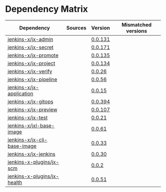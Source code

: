 # Dependency Matrix

Dependency | Sources | Version | Mismatched versions
---------- | ------- | ------- | -------------------
[jenkins-x/jx-admin](https://github.com/jenkins-x/jx-admin.git) |  | [0.0.131](https://github.com/jenkins-x/jx-admin/releases/tag/v0.0.131) | 
[jenkins-x/jx-secret](https://github.com/jenkins-x/jx-secret.git) |  | [0.0.171](https://github.com/jenkins-x/jx-secret/releases/tag/v0.0.171) | 
[jenkins-x/jx-promote](https://github.com/jenkins-x/jx-promote.git) |  | [0.0.135](https://github.com/jenkins-x/jx-promote/releases/tag/v0.0.135) | 
[jenkins-x/jx-project](https://github.com/jenkins-x/jx-project.git) |  | [0.0.134](https://github.com/jenkins-x/jx-project/releases/tag/v0.0.134) | 
[jenkins-x/jx-verify](https://github.com/jenkins-x/jx-verify) |  | [0.0.26](https://github.com/jenkins-x/jx-verify/releases/tag/v0.0.26) | 
[jenkins-x/jx-pipeline](https://github.com/jenkins-x/jx-pipeline.git) |  | [0.0.56](https://github.com/jenkins-x/jx-pipeline/releases/tag/v0.0.56) | 
[jenkins-x/jx-application](https://github.com/jenkins-x/jx-application.git) |  | [0.0.15](https://github.com/jenkins-x/jx-application/releases/tag/v0.0.15) | 
[jenkins-x/jx-gitops](https://github.com/jenkins-x/jx-gitops.git) |  | [0.0.394](https://github.com/jenkins-x/jx-gitops/releases/tag/v0.0.394) | 
[jenkins-x/jx-preview](https://github.com/jenkins-x/jx-preview.git) |  | [0.0.107](https://github.com/jenkins-x/jx-preview/releases/tag/v0.0.107) | 
[jenkins-x/jx-test](https://github.com/jenkins-x/jx-test.git) |  | [0.0.21](https://github.com/jenkins-x/jx-test/releases/tag/v0.0.21) | 
[jenkins-x/jxl-base-image](https://github.com/jenkins-x/jxl-base-image) |  | [0.0.61]() | 
[jenkins-x/jx-cli-base-image](https://github.com/jenkins-x/jx-cli-base-image) |  | [0.0.33]() | 
[jenkins-x/jx-jenkins](https://github.com/jenkins-x/jx-jenkins.git) |  | [0.0.30](https://github.com/jenkins-x/jx-jenkins/releases/tag/v0.0.30) | 
[jenkins-x-plugins/jx-scm](https://github.com/jenkins-x-plugins/jx-scm) |  | [0.0.2](https://github.com/jenkins-x-plugins/jx-scm/releases/tag/v0.0.2) | 
[jenkins-x-plugins/jx-health](https://github.com/jenkins-x-plugins/jx-health.git) |  | [0.0.51](https://github.com/jenkins-x-plugins/jx-health/releases/tag/v0.0.51) | 
